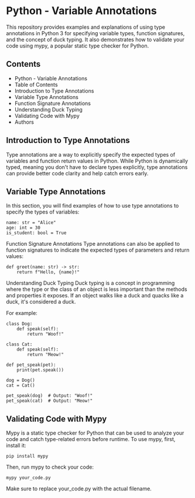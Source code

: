 # Python - Variable Annotations
This repository provides examples and explanations of using type annotations in Python 3 for specifying variable types, function signatures, and the concept of duck typing. It also demonstrates how to validate your code using mypy, a popular static type checker for Python.

##  Contents
* Python - Variable Annotations
* Table of Contents
* Introduction to Type Annotations
* Variable Type Annotations
* Function Signature Annotations
* Understanding Duck Typing
* Validating Code with Mypy
* Authors
## Introduction to Type Annotations
Type annotations are a way to explicitly specify the expected types of variables and function return values in Python. While Python is dynamically typed, meaning you don't have to declare types explicitly, type annotations can provide better code clarity and help catch errors early.

## Variable Type Annotations
In this section, you will find examples of how to use type annotations to specify the types of variables:

```
name: str = "Alice"
age: int = 30
is_student: bool = True
```

Function Signature Annotations
Type annotations can also be applied to function signatures to indicate the expected types of parameters and return values:
```
def greet(name: str) -> str:
    return f"Hello, {name}!"
```

Understanding Duck Typing
Duck typing is a concept in programming where the type or the class of an object is less important than the methods and properties it exposes. If an object walks like a duck and quacks like a duck, it's considered a duck.

For example:
```
class Dog:
    def speak(self):
        return "Woof!"

class Cat:
    def speak(self):
        return "Meow!"

def pet_speak(pet):
    print(pet.speak())

dog = Dog()
cat = Cat()

pet_speak(dog)  # Output: "Woof!"
pet_speak(cat)  # Output: "Meow!"
```

## Validating Code with Mypy
Mypy is a static type checker for Python that can be used to analyze your code and catch type-related errors before runtime. To use mypy, first, install it:
```
pip install mypy
```
Then, run mypy to check your code:
```
mypy your_code.py
```
Make sure to replace your_code.py with the actual filename.


